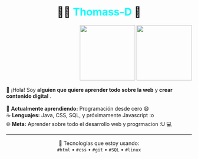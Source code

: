 <!-- Presentación de Thomass:D -->

<h1 align="center">👨‍💻 <span style="color:#00FFFF;">Thomass-D</span> 🚀</h1>

<p align="right">
  <img src="./ico.gif" width="150px">
  <img src="https://gifdb.com/images/high/gumball-watterson-big-abs-d6grab4xq9vu409a.gif" width="150px">
</p>

<p>
  👋 ¡Hola! Soy <strong> alguien que quiere aprender todo sobre la  web</strong> y <strong>crear contenido digital</strong> .  
  <br><br>
  🌱 <strong>Actualmente aprendiendo:</strong> Programación desde cero 😄  
  <br>
  ☕ <strong>Lenguajes:</strong> Java, CSS, SQL,  y próximamente Javascript :o
  <br>
  🌐 <strong>Meta:</strong> Aprender sobre todo el desarrollo web y progrmacion :U 💻  
</p>

<hr>

<p align="center">
  🚀 Tecnologías que estoy usando:<br>
  <code>#html</code> • <code>#css</code>  • <code>#git</code> • <code>#SQL</code> • <code>#linux</code>
</p>
